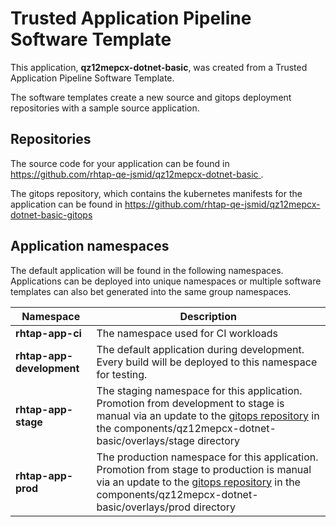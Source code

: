 # Trusted Application Pipeline Software Template

This application, **qz12mepcx-dotnet-basic**, was created from a Trusted Application Pipeline Software Template.

The software templates create a new source and gitops deployment repositories with a sample source application. 

## Repositories

The source code for your application can be found in [https://github.com/rhtap-qe-jsmid/qz12mepcx-dotnet-basic ](https://github.com/rhtap-qe-jsmid/qz12mepcx-dotnet-basic ).
 
The gitops repository, which contains the kubernetes manifests for the application can be found in 
[https://github.com/rhtap-qe-jsmid/qz12mepcx-dotnet-basic-gitops ](https://github.com/rhtap-qe-jsmid/qz12mepcx-dotnet-basic-gitops ) 

## Application namespaces 

The default application will be found in the following namespaces. Applications can be deployed into unique namespaces or multiple software templates can also bet generated into the same group namespaces.  

|  Namespace   |  Description   |  
| -------- | -------- |
| **rhtap-app-ci** | The namespace used for CI workloads |
| **rhtap-app-development** | The default application during development. Every build will be deployed to this namespace for testing. |
| **rhtap-app-stage** | The staging namespace for this application. Promotion from development to stage is manual via an update to the [gitops repository](https://github.com/rhtap-qe-jsmid/qz12mepcx-dotnet-basic-gitops ) in the components/qz12mepcx-dotnet-basic/overlays/stage directory |
| **rhtap-app-prod** | The production namespace for this application. Promotion from stage to production is manual via an update to the [gitops repository](https://github.com/rhtap-qe-jsmid/qz12mepcx-dotnet-basic-gitops ) in the components/qz12mepcx-dotnet-basic/overlays/prod directory |